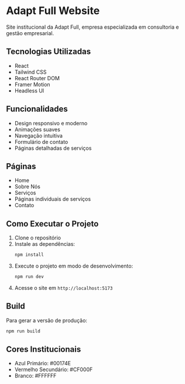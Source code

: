 # Adapt Full Website

Site institucional da Adapt Full, empresa especializada em consultoria e gestão empresarial.

## Tecnologias Utilizadas

- React
- Tailwind CSS
- React Router DOM
- Framer Motion
- Headless UI

## Funcionalidades

- Design responsivo e moderno
- Animações suaves
- Navegação intuitiva
- Formulário de contato
- Páginas detalhadas de serviços

## Páginas

- Home
- Sobre Nós
- Serviços
- Páginas individuais de serviços
- Contato

## Como Executar o Projeto

1. Clone o repositório
2. Instale as dependências:
   ```bash
   npm install
   ```
3. Execute o projeto em modo de desenvolvimento:
   ```bash
   npm run dev
   ```
4. Acesse o site em `http://localhost:5173`

## Build

Para gerar a versão de produção:

```bash
npm run build
```

## Cores Institucionais

- Azul Primário: #00174E
- Vermelho Secundário: #CF000F
- Branco: #FFFFFF

